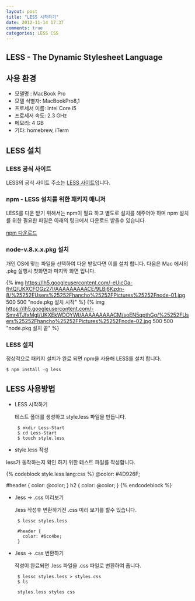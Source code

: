 ```yaml
---
layout: post
title: "LESS 시작하기"
date: 2012-11-14 17:37
comments: true
categories: LESS CSS
---
```


## LESS - The Dynamic Stylesheet Language

## 사용 환경

- 모델명    :     MacBook Pro
- 모델 식별자:	  MacBookPro8,1
- 프로세서 이름:   Intel Core i5
- 프로세서 속도:	2.3 GHz
- 메모리:	       4 GB
- 기타: homebrew, iTerm

## LESS 설치

### LESS 공식 사이트

LESS의 공식 사이트 주소는 [LESS 사이트](http://lesscss.org/#usage)입니다.

### npm - LESS 설치를 위한 패키지 매니저

LESS를 다운 받기 위해서는 npm이 필요 하고 별도로 설치를 해주어야 하며
npm 설치를 위한 필요한 파일은 아래의 링크에서 다운로드 받을수 있습니다.

[npm 다운로드](http://nodejs.org/download/)

### node-v.8.x.x.pkg 설치

개인 OS에 맞는 파일을 선택하여 다운 받았다면 이를 설치 합니다. 다음은 Mac 에서의
.pkg 실행시 첫화면과 마지막 화면 입니다.

{% img https://lh5.googleusercontent.com/-eUicOa-fhtQ/UKXCFOGz27I/AAAAAAAAACE/9LBj6Kzdn-8/%25252FUsers%25252Fhancho%25252FPictures%25252Fnode-01.jpg 500 500 "node.pkg 설치 시작" %}
{% img https://lh5.googleusercontent.com/-Smr4TJfxMgI/UKXEkWDOYWI/AAAAAAAAACM/soEN5qpthGg/%25252FUsers%25252Fhancho%25252FPictures%25252Fnode-02.jpg 500 500 "node.pkg 설치 끝" %}

### LESS 설치

정상적으로 패키지 설치가 완료 되면 npm을 사용해 LESS를 설치 합니다.

    $ npm install -g less

## LESS 사용방법

- LESS 시작하기

    테스트 폴더를 생성하고 style.less 파일을 만듭니다.

       $ mkdir Less-Start
       $ cd Less-Start
       $ touch style.less

- style.less 작성

less가 동작하는지 확인 하기 위한 테스트 파일를 작성합니다.

{% codeblock style.less lang:css %}
  @color: #4D926F;

  #header {
    color: @color;
  }
  h2 {
    color: @color;
  }
{% endcodeblock %}

- .less -> .css 미리보기

    .less 작성후 변환하기전 .css 미리 보기를 할수 있습니다.

       $ lessc styles.less
       
       #header {
         color: #6cc4be;
       }

- .less -> .css 변환하기

    작성이 완료되면 .less 파일을 .css 파일로 변환하여 줍니다.

	   $ lessc styles.less > styles.css
	   $ ls
	   
	   styles.less styles css
